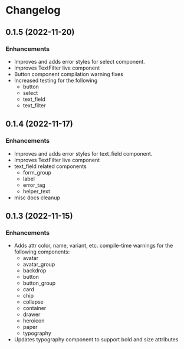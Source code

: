 # Changelog

## 0.1.5 (2022-11-20)

### Enhancements

- Improves and adds error styles for select component.
- Improves TextFilter live component
- Button component compilation warning fixes
- Increased testing for the following
  - button
  - select
  - text_field
  - text_filter

## 0.1.4 (2022-11-17)

### Enhancements

- Improves and adds error styles for text_field component.
- Improves TextFilter live component
- text_field related components
  - form_group
  - label
  - error_tag
  - helper_text
- misc docs cleanup

## 0.1.3 (2022-11-15)

### Enhancements

- Adds attr color, name, variant, etc. compile-time warnings for the following components:
  - avatar
  - avatar_group
  - backdrop
  - button
  - button_group
  - card
  - chip
  - collapse
  - container
  - drawer
  - heroicon
  - paper
  - typography
- Updates typography component to support bold and size attributes
